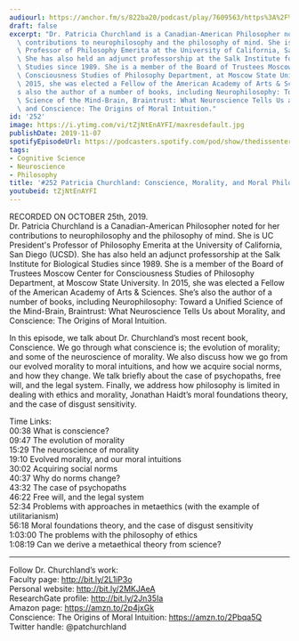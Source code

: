 ```yaml
---
audiourl: https://anchor.fm/s/822ba20/podcast/play/7609563/https%3A%2F%2Fd3ctxlq1ktw2nl.cloudfront.net%2Fproduction%2F2019-9-25%2F30944884-44100-2-b27b063564dc6.m4a
draft: false
excerpt: "Dr. Patricia Churchland is a Canadian-American Philosopher noted for her\
  \ contributions to neurophilosophy and the philosophy of mind. She is UC President's\
  \ Professor of Philosophy Emerita at the University of California, San Diego (UCSD).\
  \ She has also held an adjunct professorship at the Salk Institute for Biological\
  \ Studies since 1989. She is a member of the Board of Trustees Moscow Center for\
  \ Consciousness Studies of Philosophy Department, at Moscow State University. In\
  \ 2015, she was elected a Fellow of the American Academy of Arts & Sciences. She\u2019\
  s also the author of a number of books, including Neurophilosophy: Toward a Unified\
  \ Science of the Mind-Brain, Braintrust: What Neuroscience Tells Us about Morality,\
  \ and Conscience: The Origins of Moral Intuition."
id: '252'
image: https://i.ytimg.com/vi/tZjNtEnAYFI/maxresdefault.jpg
publishDate: 2019-11-07
spotifyEpisodeUrl: https://podcasters.spotify.com/pod/show/thedissenter/episodes/252-Patricia-Churchland-Conscience--Morality--and-Moral-Philosophy-e86nor
tags:
- Cognitive Science
- Neuroscience
- Philosophy
title: '#252 Patricia Churchland: Conscience, Morality, and Moral Philosophy'
youtubeid: tZjNtEnAYFI
---
```

<div class="timelinks">

RECORDED ON OCTOBER 25th, 2019.  
Dr. Patricia Churchland is a Canadian-American Philosopher noted for her contributions to neurophilosophy and the philosophy of mind. She is UC President's Professor of Philosophy Emerita at the University of California, San Diego (UCSD). She has also held an adjunct professorship at the Salk Institute for Biological Studies since 1989. She is a member of the Board of Trustees Moscow Center for Consciousness Studies of Philosophy Department, at Moscow State University. In 2015, she was elected a Fellow of the American Academy of Arts & Sciences. She’s also the author of a number of books, including Neurophilosophy: Toward a Unified Science of the Mind-Brain, Braintrust: What Neuroscience Tells Us about Morality, and Conscience: The Origins of Moral Intuition.

In this episode, we talk about Dr. Churchland’s most recent book, Conscience. We go through what conscience is; the evolution of morality; and some of the neuroscience of morality. We also discuss how we go from our evolved morality to moral intuitions, and how we acquire social norms, and how they change. We talk briefly about the case of psychopaths, free will, and the legal system. Finally, we address how philosophy is limited in dealing with ethics and morality, Jonathan Haidt’s moral foundations theory, and the case of disgust sensitivity.

Time Links:  
<time>00:38</time> What is conscience?  
<time>09:47</time> The evolution of morality   
<time>15:29</time> The neuroscience of morality   
<time>19:10</time> Evolved morality, and our moral intuitions   
<time>30:02</time> Acquiring social norms  
<time>40:37</time> Why do norms change?  
<time>43:32</time> The case of psychopaths  
<time>46:22</time> Free will, and the legal system  
<time>52:34</time> Problems with approaches in metaethics (with the example of utilitarianism)  
<time>56:18</time> Moral foundations theory, and the case of disgust sensitivity  
<time>1:03:00</time> The problems with the philosophy of ethics  
<time>1:08:19</time> Can we derive a metaethical theory from science?

---

Follow Dr. Churchland’s work:  
Faculty page: http://bit.ly/2L1iP3o  
Personal website: http://bit.ly/2MKJAeA  
ResearchGate profile: http://bit.ly/2Jn35Ia  
Amazon page: https://amzn.to/2p4jxGk  
Conscience: The Origins of Moral Intuition: https://amzn.to/2Pbqa5Q  
Twitter handle: @patchurchland
</div>

